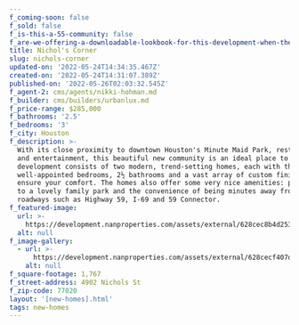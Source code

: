 ```yaml
---
f_coming-soon: false
f_sold: false
f_is-this-a-55-community: false
f_are-we-offering-a-downloadable-lookbook-for-this-development-when-they-submit-their-contact-info: false
title: Nichol's Corner
slug: nichols-corner
updated-on: '2022-05-24T14:34:35.467Z'
created-on: '2022-05-24T14:31:07.389Z'
published-on: '2022-05-26T02:03:32.545Z'
f_agent-2: cms/agents/nikki-hohman.md
f_builder: cms/builders/urbanlux.md
f_price-range: $285,000
f_bathrooms: '2.5'
f_bedrooms: '3'
f_city: Houston
f_description: >-
  With its close proximity to downtown Houston's Minute Maid Park, restaurants
  and entertainment, this beautiful new community is an ideal place to live. The
  development consists of two modern, trend-setting homes, each with three
  well-appointed bedrooms, 2½ bathrooms and a vast array of custom finishes to
  ensure your comfort. The homes also offer some very nice amenities: proximity
  to a lovely family park and the convenience of being minutes away from major
  roadways such as Highway 59, I-69 and 59 Connector.
f_featured-image:
  url: >-
    https://development.nanproperties.com/assets/external/628cec8b4d2535e58da1dafd_nichols20corner20front20view204201.jpg
  alt: null
f_image-gallery:
  - url: >-
      https://development.nanproperties.com/assets/external/628cecf407d1062f3768b7d0_nichols20corner20living20view203201.jpg
    alt: null
f_square-footage: 1,767
f_street-address: 4902 Nichols St
f_zip-code: 77020
layout: '[new-homes].html'
tags: new-homes
---
```



